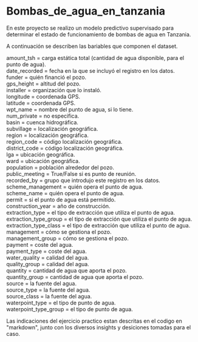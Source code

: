# Bombas_de_agua_en_tanzania
En este proyecto se realizo un modelo predictivo supervisado para determinar el estado de funcionamiento de bombas de agua en Tanzania.

A continuación se describen las bariables que componen el dataset.

amount_tsh = carga estática total (cantidad de agua disponible, para el punto de agua).  
date_recorded = fecha en la que se incluyó el registro en los datos.  
funder = quién financió el pozo.  
gps_height = altitud del pozo.  
installer = organización que lo instaló.  
longitude = coordenada GPS.  
latitude = coordenada GPS.  
wpt_name = nombre del punto de agua, si lo tiene.  
num_private = no especifica.  
basin = cuenca hidrográfica.  
subvillage = localización geográfica.  
region = localización geográfica.  
region_code = código localización geográfica.  
district_code = código localización geográfica.  
lga = ubicación geográfica.  
ward = ubicación geográfica.  
population = población alrededor del pozo.  
public_meeting = True/False si es punto de reunión.  
recorded_by = grupo que introdujo este registro en los datos.  
scheme_management = quién opera el punto de agua.  
scheme_name = quién opera el punto de agua.  
permit = si el punto de agua está permitido.  
construction_year = año de construcción.  
extraction_type = el tipo de extracción que utiliza el punto de agua.  
extraction_type_group = el tipo de extracción que utiliza el punto de agua.  
extraction_type_class = el tipo de extracción que utiliza el punto de agua.  
management = cómo se gestiona el pozo.  
management_group = cómo se gestiona el pozo.  
payment = coste del agua.  
payment_type = coste del agua.  
water_quality = calidad del agua.  
quality_group = calidad del agua.  
quantity = cantidad de agua que aporta el pozo.  
quantity_group = cantidad de agua que aporta el pozo.  
source = la fuente del agua.  
source_type = la fuente del agua.  
source_class = la fuente del agua.  
waterpoint_type = el tipo de punto de agua.  
waterpoint_type_group = el tipo de punto de agua.  

Las indicaciones del ejercicio practico estan descritas en el codigo en "markdown", junto con los diversos insights y desiciones tomadas para el caso.
